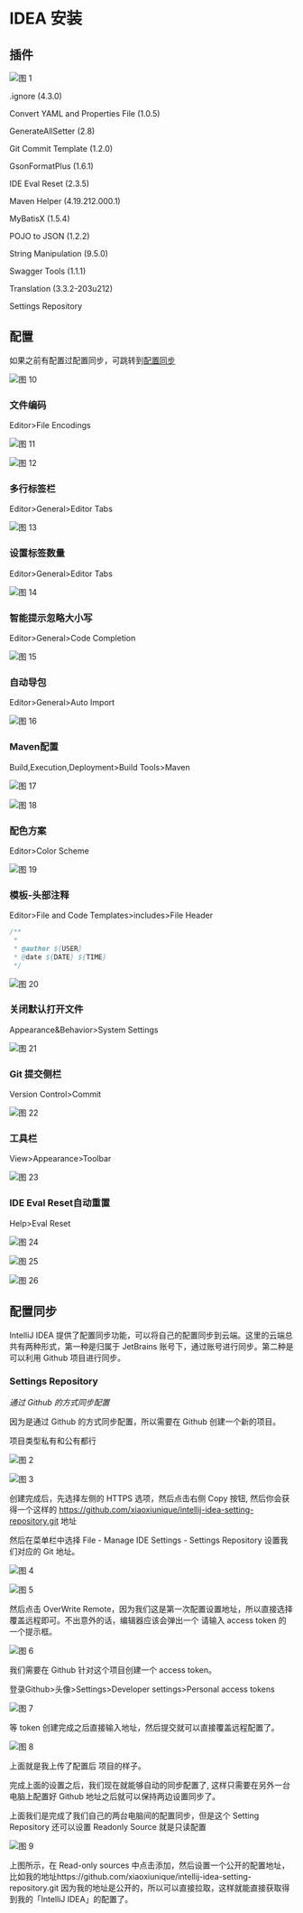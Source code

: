 # IDEA 安装

## 插件

![图 1](.IDEA%20%E5%AE%89%E8%A3%85/20220614100730165.png)  

.ignore (4.3.0)

Convert YAML and Properties File (1.0.5)

GenerateAllSetter (2.8)

Git Commit Template (1.2.0)

GsonFormatPlus (1.6.1)

IDE Eval Reset (2.3.5)

Maven Helper (4.19.212.000.1)

MyBatisX (1.5.4)

POJO to JSON (1.2.2)

String Manipulation (9.5.0)

Swagger Tools (1.1.1)

Translation (3.3.2-203u212)

Settings Repository

## 配置

如果之前有配置过配置同步，可跳转到[配置同步](#配置同步)

![图 10](.IDEA%20%E5%AE%89%E8%A3%85/20220614102359284.png)  

### 文件编码

Editor>File Encodings

![图 11](.IDEA%20%E5%AE%89%E8%A3%85/20220614102429115.png)  

![图 12](.IDEA%20%E5%AE%89%E8%A3%85/20220614102438372.png)  

### 多行标签栏

Editor>General>Editor Tabs

![图 13](.IDEA%20%E5%AE%89%E8%A3%85/20220614102508475.png)  

### 设置标签数量

Editor>General>Editor Tabs

![图 14](.IDEA%20%E5%AE%89%E8%A3%85/20220614102527604.png)  

### 智能提示忽略大小写

Editor>General>Code Completion

![图 15](.IDEA%20%E5%AE%89%E8%A3%85/20220614102547583.png)  

### 自动导包

Editor>General>Auto Import

![图 16](.IDEA%20%E5%AE%89%E8%A3%85/20220614102602617.png)  

### Maven配置 

Build,Execution,Deployment>Build Tools>Maven

![图 17](.IDEA%20%E5%AE%89%E8%A3%85/20220614102621605.png)  

![图 18](.IDEA%20%E5%AE%89%E8%A3%85/20220614102627806.png)  

### 配色方案

Editor>Color Scheme

![图 19](.IDEA%20%E5%AE%89%E8%A3%85/20220614102643527.png)  

### 模板-头部注释

Editor>File and Code Templates>includes>File Header

```java
/**
 *
 * @author ${USER}
 * @date ${DATE} ${TIME}
 */
 ```

 ![图 20](.IDEA%20%E5%AE%89%E8%A3%85/20220614102721925.png)  

### 关闭默认打开文件

Appearance&Behavior>System Settings

![图 21](.IDEA%20%E5%AE%89%E8%A3%85/20220614102744758.png)  

### Git 提交侧栏

Version Control>Commit

![图 22](.IDEA%20%E5%AE%89%E8%A3%85/20220614102802716.png)  

### 工具栏

View>Appearance>Toolbar

![图 23](.IDEA%20%E5%AE%89%E8%A3%85/20220614102821031.png)  

### IDE Eval Reset自动重置

Help>Eval Reset

![图 24](.IDEA%20%E5%AE%89%E8%A3%85/20220614102904457.png)  

![图 25](.IDEA%20%E5%AE%89%E8%A3%85/20220614102913183.png)  

![图 26](.IDEA%20%E5%AE%89%E8%A3%85/20220614102921688.png)  


## 配置同步

IntelliJ IDEA 提供了配置同步功能，可以将自己的配置同步到云端。这里的云端总共有两种形式，第一种是归属于 JetBrains 账号下，通过账号进行同步。第二种是可以利用 Github 项目进行同步。

### Settings Repository

*通过 Github 的方式同步配置*

因为是通过 Github 的方式同步配置，所以需要在 Github 创建一个新的项目。

项目类型私有和公有都行

![图 2](.IDEA%20%E5%AE%89%E8%A3%85/20220614101405444.jpg)  

![图 3](.IDEA%20%E5%AE%89%E8%A3%85/20220614101405456.jpg)  

创建完成后，先选择左侧的 HTTPS 选项，然后点击右侧 Copy 按钮, 然后你会获得一个这样的 https://github.com/xiaoxiunique/intellij-idea-setting-repository.git 地址

然后在菜单栏中选择 File - Manage IDE Settings - Settings Repository 设置我们对应的 Git 地址。

![图 4](.IDEA%20%E5%AE%89%E8%A3%85/20220614101525967.jpg)  

![图 5](.IDEA%20%E5%AE%89%E8%A3%85/20220614101525978.jpg)  

然后点击 OverWrite Remote，因为我们这是第一次配置设置地址，所以直接选择覆盖远程即可。不出意外的话，编辑器应该会弹出一个 请输入 access token 的一个提示框。

![图 6](.IDEA%20%E5%AE%89%E8%A3%85/20220614101608098.jpg)  

我们需要在 Github 针对这个项目创建一个 access token。

登录Github>头像>Settings>Developer settings>Personal access tokens

![图 7](.IDEA%20%E5%AE%89%E8%A3%85/20220614101919737.png)  

等 token 创建完成之后直接输入地址，然后提交就可以直接覆盖远程配置了。

![图 8](.IDEA%20%E5%AE%89%E8%A3%85/20220614102112173.png)  

上面就是我上传了配置后 项目的样子。

完成上面的设置之后，我们现在就能够自动的同步配置了, 这样只需要在另外一台电脑上配置好 Github 地址之后就可以保持两边设置同步了。

上面我们是完成了我们自己的两台电脑间的配置同步，但是这个 Setting Repository 还可以设置 Readonly Source 就是只读配置

![图 9](.IDEA%20%E5%AE%89%E8%A3%85/20220614102221089.jpg)  

上图所示，在 Read-only sources 中点击添加，然后设置一个公开的配置地址，比如我的地址https://github.com/xiaoxiunique/intellij-idea-setting-repository.git 因为我的地址是公开的，所以可以直接拉取，这样就能直接获取得到我的「IntelliJ IDEA」的配置了。
